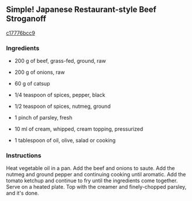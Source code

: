 ## Simple! Japanese Restaurant-style Beef Stroganoff

[c17776bcc9](https://cookpad.com/us/recipes/155153-simple-japanese-restaurant-style-beef-stroganoff)

### Ingredients

 - 200 g of beef, grass-fed, ground, raw

 - 200 g of onions, raw

 - 60 g of catsup

 - 1/4 teaspoon of spices, pepper, black

 - 1/2 teaspoon of spices, nutmeg, ground

 - 1 pinch of parsley, fresh

 - 10 ml of cream, whipped, cream topping, pressurized

 - 1 tablespoon of oil, olive, salad or cooking

### Instructions

Heat vegetable oil in a pan. Add the beef and onions to saute. Add the nutmeg and ground pepper and continuing cooking until aromatic. Add the tomato ketchup and continue to fry until the ingredients come together. Serve on a heated plate. Top with the creamer and finely-chopped parsley, and it's done.